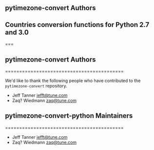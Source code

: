 ## pytimezone-convert Authors
## Countries conversion functions for Python 2.7 and 3.0
===

## pytimezone-convert Authors
==========================================

We'd like to thank the following people who have contributed to the `pytimezone-convert` repository.

- Jeff Tanner <jefft@tune.com>
- Zaq? Wiedmann <zaq@tune.com>

## pytimezone-convert-python Maintainers
==========================================

- Jeff Tanner <jefft@tune.com>
- Zaq? Wiedmann <zaq@tune.com>
